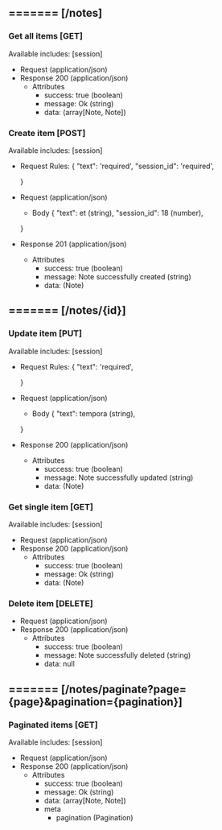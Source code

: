 ## ======= [/notes]

### Get all items [GET]
Available includes: [session]
+ Request (application/json)
    <!-- include(request/header.md) -->
+ Response 200 (application/json)
    + Attributes         
        + success: true (boolean)
        + message: Ok (string)
        + data: (array[Note, Note])

<!-- include(response/401.md) -->
<!-- include(response/500.md) -->
### Create item [POST]
Available includes: [session]
+ Request Rules:
    {
        "text": 'required',
        "session_id": 'required',

    }
+ Request (application/json)
    <!-- include(request/header.md) -->
    + Body
    {
            "text": et (string),
            "session_id": 18 (number),

    }
+ Response 201 (application/json)
    + Attributes         
        + success: true (boolean)
        + message: Note successfully created (string)
        + data: (Note)

<!-- include(response/401.md) -->
<!-- include(response/422.md) -->
<!-- include(response/500.md) -->

## ======= [/notes/{id}]
### Update item [PUT]
Available includes: [session]
<!-- include(parameters/id.md) -->
+ Request Rules:
    {
        "text": 'required',

    }
+ Request (application/json)
    <!-- include(request/header.md) -->
    + Body
    {
            "text": tempora (string),

    }
+ Response 200 (application/json)
    + Attributes         
        + success: true (boolean)
        + message: Note successfully updated (string)
        + data: (Note)

<!-- include(response/401.md) -->
<!-- include(response/404.md) -->
<!-- include(response/422.md) -->
<!-- include(response/500.md) -->
### Get single item [GET]
Available includes: [session]
<!-- include(parameters/id.md) -->
+ Request (application/json)
    <!-- include(request/header.md) -->
+ Response 200 (application/json)
    + Attributes         
        + success: true (boolean)
        + message: Ok (string)
        + data: (Note)

<!-- include(response/401.md) -->
<!-- include(response/404.md) -->
<!-- include(response/500.md) -->
### Delete item [DELETE]
<!-- include(parameters/id.md) -->
+ Request (application/json)
    <!-- include(request/header.md) -->    
+ Response 200 (application/json)
    + Attributes         
        + success: true (boolean)
        + message: Note successfully deleted (string)
        + data: null

<!-- include(response/401.md) -->
<!-- include(response/404.md) -->
<!-- include(response/500.md) -->

## ======= [/notes/paginate?page={page}&pagination={pagination}]
### Paginated items [GET]
Available includes: [session]
<!-- include(parameters/pagination.md) -->
+ Request (application/json)
    <!-- include(request/header.md) -->
+ Response 200 (application/json)
    + Attributes         
        + success: true (boolean)
        + message: Ok (string)
        + data: (array[Note, Note])
        + meta
            + pagination (Pagination)

<!-- include(response/401.md) -->
<!-- include(response/500.md) -->


